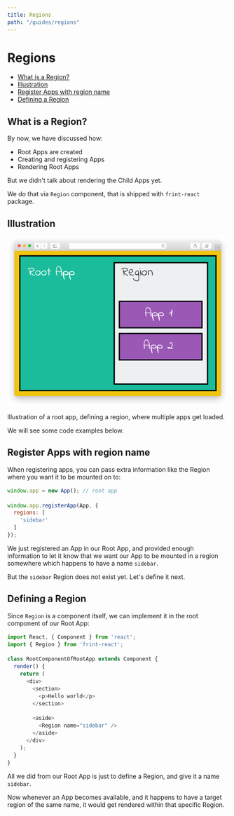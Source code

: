 ```yaml
---
title: Regions
path: "/guides/regions"
---
```


# Regions

<!-- MarkdownTOC depth=1 autolink=true bracket=round -->

- [What is a Region?](#what-is-a-region)
- [Illustration](#illustration)
- [Register Apps with region name](#register-apps-with-region-name)
- [Defining a Region](#defining-a-region)

<!-- /MarkdownTOC -->

## What is a Region?

By now, we have discussed how:

* Root Apps are created
* Creating and registering Apps
* Rendering Root Apps

But we didn't talk about rendering the Child Apps yet.

We do that via `Region` component, that is shipped with `frint-react` package.


## Illustration

![region diagram](/img/frint-region-diagram.png)

Illustration of a root app, defining a region, where multiple apps get loaded.

We will see some code examples below.

## Register Apps with region name

When registering apps, you can pass extra information like the Region where you want it to be mounted on to:

```js
window.app = new App(); // root app

window.app.registerApp(App, {
  regions: [
    'sidebar'
  ]
});
```

We just registered an App in our Root App, and provided enough information to let it know that we want our App to be mounted in a region somewhere which happens to have a name `sidebar`.

But the `sidebar` Region does not exist yet. Let's define it next.

## Defining a Region

Since `Region` is a component itself, we can implement it in the root component of our Root App:

```js
import React, { Component } from 'react';
import { Region } from 'frint-react';

class RootComponentOfRootApp extends Component {
  render() {
    return (
      <div>
        <section>
          <p>Hello world</p>
        </section>

        <aside>
          <Region name="sidebar" />
        </aside>
      </div>
    );
  }
}
```

All we did from our Root App is just to define a Region, and give it a name `sidebar`.

Now whenever an App becomes available, and it happens to have a target region of the same name, it would get rendered within that specific Region.
